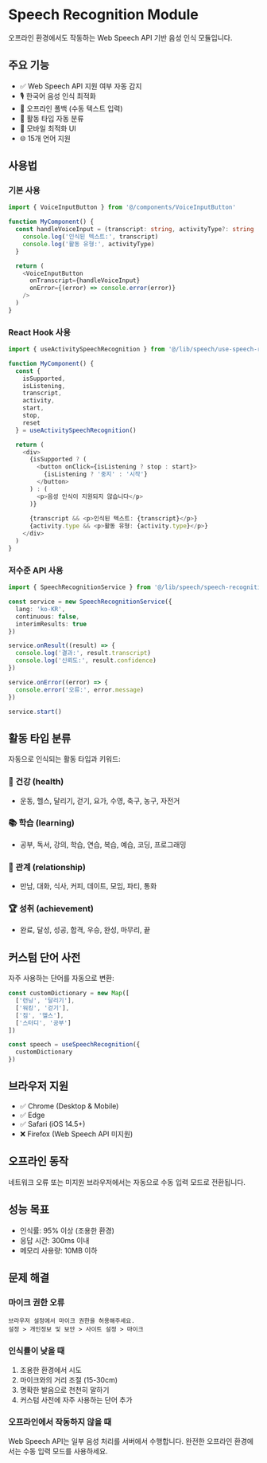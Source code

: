 # Speech Recognition Module

오프라인 환경에서도 작동하는 Web Speech API 기반 음성 인식 모듈입니다.

## 주요 기능

- ✅ Web Speech API 지원 여부 자동 감지
- 🎙️ 한국어 음성 인식 최적화
- 🔌 오프라인 폴백 (수동 텍스트 입력)
- 🎯 활동 타입 자동 분류
- 📱 모바일 최적화 UI
- 🌐 15개 언어 지원

## 사용법

### 기본 사용

```typescript
import { VoiceInputButton } from '@/components/VoiceInputButton'

function MyComponent() {
  const handleVoiceInput = (transcript: string, activityType?: string | null) => {
    console.log('인식된 텍스트:', transcript)
    console.log('활동 유형:', activityType)
  }

  return (
    <VoiceInputButton 
      onTranscript={handleVoiceInput}
      onError={(error) => console.error(error)}
    />
  )
}
```

### React Hook 사용

```typescript
import { useActivitySpeechRecognition } from '@/lib/speech/use-speech-recognition'

function MyComponent() {
  const {
    isSupported,
    isListening,
    transcript,
    activity,
    start,
    stop,
    reset
  } = useActivitySpeechRecognition()

  return (
    <div>
      {isSupported ? (
        <button onClick={isListening ? stop : start}>
          {isListening ? '중지' : '시작'}
        </button>
      ) : (
        <p>음성 인식이 지원되지 않습니다</p>
      )}
      
      {transcript && <p>인식된 텍스트: {transcript}</p>}
      {activity.type && <p>활동 유형: {activity.type}</p>}
    </div>
  )
}
```

### 저수준 API 사용

```typescript
import { SpeechRecognitionService } from '@/lib/speech/speech-recognition'

const service = new SpeechRecognitionService({
  lang: 'ko-KR',
  continuous: false,
  interimResults: true
})

service.onResult((result) => {
  console.log('결과:', result.transcript)
  console.log('신뢰도:', result.confidence)
})

service.onError((error) => {
  console.error('오류:', error.message)
})

service.start()
```

## 활동 타입 분류

자동으로 인식되는 활동 타입과 키워드:

### 🏃 건강 (health)
- 운동, 헬스, 달리기, 걷기, 요가, 수영, 축구, 농구, 자전거

### 📚 학습 (learning)
- 공부, 독서, 강의, 학습, 연습, 복습, 예습, 코딩, 프로그래밍

### 🤝 관계 (relationship)
- 만남, 대화, 식사, 커피, 데이트, 모임, 파티, 통화

### 🏆 성취 (achievement)
- 완료, 달성, 성공, 합격, 우승, 완성, 마무리, 끝

## 커스텀 단어 사전

자주 사용하는 단어를 자동으로 변환:

```typescript
const customDictionary = new Map([
  ['런닝', '달리기'],
  ['워킹', '걷기'],
  ['짐', '헬스'],
  ['스터디', '공부']
])

const speech = useSpeechRecognition({
  customDictionary
})
```

## 브라우저 지원

- ✅ Chrome (Desktop & Mobile)
- ✅ Edge
- ✅ Safari (iOS 14.5+)
- ❌ Firefox (Web Speech API 미지원)

## 오프라인 동작

네트워크 오류 또는 미지원 브라우저에서는 자동으로 수동 입력 모드로 전환됩니다.

## 성능 목표

- 인식률: 95% 이상 (조용한 환경)
- 응답 시간: 300ms 이내
- 메모리 사용량: 10MB 이하

## 문제 해결

### 마이크 권한 오류
```
브라우저 설정에서 마이크 권한을 허용해주세요.
설정 > 개인정보 및 보안 > 사이트 설정 > 마이크
```

### 인식률이 낮을 때
1. 조용한 환경에서 시도
2. 마이크와의 거리 조절 (15-30cm)
3. 명확한 발음으로 천천히 말하기
4. 커스텀 사전에 자주 사용하는 단어 추가

### 오프라인에서 작동하지 않을 때
Web Speech API는 일부 음성 처리를 서버에서 수행합니다.
완전한 오프라인 환경에서는 수동 입력 모드를 사용하세요.